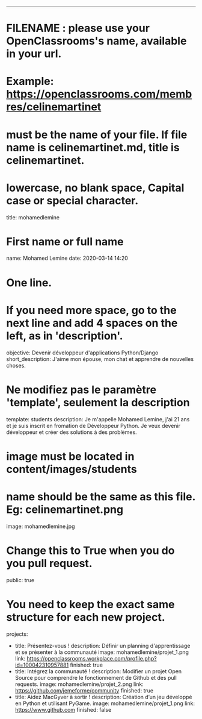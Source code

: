 ---

# FILENAME : please use your OpenClassrooms's name, available in your url.
# Example: https://openclassrooms.com/membres/celinemartinet
# must be the name of your file. If file name is celinemartinet.md, title is celinemartinet.
# lowercase, no blank space, Capital case or special character.
title: mohamedlemine

# First name or full name
name: Mohamed Lemine
date: 2020-03-14 14:20

# One line.
# If you need more space, go to the next line and add 4 spaces on the left, as in 'description'.
objective: Devenir développeur d'applications Python/Django
short_description: J'aime mon épouse, mon chat et apprendre de nouvelles choses.

# Ne modifiez pas le paramètre 'template', seulement la description
template: students
description:
    Je m'appelle Mohamed Lemine, j'ai 21 ans et je suis inscrit en fromation de Développeur Python. Je veux devenir développeur et créer des solutions à des problèmes.

# image must be located in content/images/students
# name should be the same as this file. Eg: celinemartinet.png
image: mohamedlemine.jpg

# Change this to True when you do you pull request.
public: true

# You need to keep the exact same structure for each new project.
projects:
  - title: Présentez-vous !
    description: Définir un planning d'apprentissage et se présenter à la communauté
    image: mohamedlemine/projet_1.png
    link: https://openclassrooms.workplace.com/profile.php?id=100042310957881
    finished: true
  - title: Intégrez la communauté !
    description: Modifier un projet Open Source pour comprendre le fonctionnement de Github et des pull requests.
    image: mohamedlemine/projet_2.png
    link: https://github.com/jemeforme/community
    finished: true
  - title: Aidez MacGyver à sortir !
    description: Création d’un jeu développé en Python et utilisant PyGame.
    image: mohamedlemine/projet_1.png
    link: https://www.github.com
    finished: false
